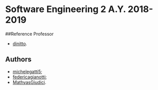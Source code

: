 # Software Engineering 2 A.Y. 2018-2019

##Reference Professor
* [dinitto](https://github.com/dinitto).

## Authors
* [michelegatti5](https://github.com/michelegatti5);
* [federicagianotti](https://github.com/federicagianotti);
* [MathyasGiudici](https://github.com/MathyasGiudici).
